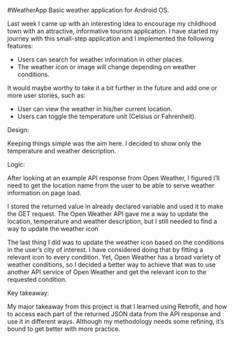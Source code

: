 #WeatherApp
Basic weather application for Android OS.

Last week I came up with an interesting idea to encourage my childhood town with an attractive, informative tourism application.
I have started my journey with this small-step application and I implemented the following features:

- Users can search for weather information in other places.
- The weather icon or image will change depending on weather conditions.

It would maybe worthy to take it a bit further in the future and add one or more user stories, such as:
- User can view the weather in his/her current location.
- Users can toggle the temperature unit (Celsius or Fahrenheit).

Design:

Keeping things simple was the aim here. I decided to show only the temperature and weather description.

Logic:

After looking at an example API response from Open Weather, I figured I’ll need to get the location name from the user to be able to serve weather information on page load.

I stored the returned value in already declared variable and used it to make the GET request.
The Open Weather API gave me a way to update the location, temperature and weather description, but I still needed to find a way to update the weather icon

The last thing I did was to update the weather icon based on the conditions in the user’s city of interest. I have considered doing that by fitting a relevant icon to every condition. Yet, Open Weather has a broad variety of weather conditions, so I decided a better way to achieve that was to use another API service of Open Weather and get the relevant icon to the requested condition.

Key takeaway:

My major takeaway from this project is that I learned using Retrofit, and how to access each part of the returned JSON data from the API response and use it in different ways. Although my methodology needs some refining, it’s bound to get better with more practice.

